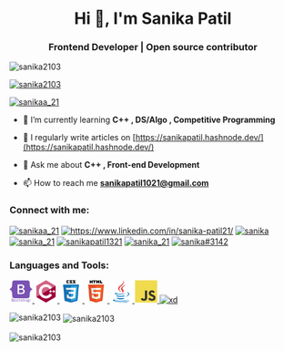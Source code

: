 

<h1 align="center">Hi 👋, I'm Sanika Patil</h1>
<h3 align="center">Frontend Developer | Open source contributor</h3>

<p align="left"> <img src="https://komarev.com/ghpvc/?username=sanika2103&label=Profile%20views&color=0e75b6&style=flat" alt="sanika2103" /> </p>

<p align="left"> <a href="https://github.com/ryo-ma/github-profile-trophy"><img src="https://github-profile-trophy.vercel.app/?username=sanika2103" alt="sanika2103" /></a> </p>

<p align="left"> <a href="https://twitter.com/sanikaa_21" target="blank"><img src="https://img.shields.io/twitter/follow/sanikaa_21?logo=twitter&style=for-the-badge" alt="sanikaa_21" /></a> </p>

- 🌱 I’m currently learning **C++ , DS/Algo , Competitive Programming**

- 📝 I regularly write articles on [https://sanikapatil.hashnode.dev/](https://sanikapatil.hashnode.dev/)

- 💬 Ask me about **C++ , Front-end Development**

- 📫 How to reach me **sanikapatil1021@gmail.com**

<h3 align="left">Connect with me:</h3>
<p align="left">
<a href="https://twitter.com/sanikaa_21" target="blank"><img align="center" src="https://raw.githubusercontent.com/rahuldkjain/github-profile-readme-generator/master/src/images/icons/Social/twitter.svg" alt="sanikaa_21" height="30" width="40" /></a>
<a href="https://www.linkedin.com/in/sanika-patil21/" target="blank"><img align="center" src="https://raw.githubusercontent.com/rahuldkjain/github-profile-readme-generator/master/src/images/icons/Social/linked-in-alt.svg" alt="https://www.linkedin.com/in/sanika-patil21/" height="30" width="40" /></a>
<a href="https://stackoverflow.com/users/sanika" target="blank"><img align="center" src="https://raw.githubusercontent.com/rahuldkjain/github-profile-readme-generator/master/src/images/icons/Social/stack-overflow.svg" alt="sanika" height="30" width="40" /></a>
<a href="https://www.codechef.com/users/sanika_02" target="blank"><img align="center" src="https://cdn.jsdelivr.net/npm/simple-icons@3.1.0/icons/codechef.svg" alt="sanika_21" height="30" width="40" /></a>
<a href="https://www.hackerrank.com/sanikapatil1321" target="blank"><img align="center" src="https://raw.githubusercontent.com/rahuldkjain/github-profile-readme-generator/master/src/images/icons/Social/hackerrank.svg" alt="sanikapatil1321" height="30" width="40" /></a>
<a href="https://www.leetcode.com/sanika_21" target="blank"><img align="center" src="https://raw.githubusercontent.com/rahuldkjain/github-profile-readme-generator/master/src/images/icons/Social/leet-code.svg" alt="sanika_21" height="30" width="40" /></a>
<a href="https://discord.gg/sanika#3142" target="blank"><img align="center" src="https://raw.githubusercontent.com/rahuldkjain/github-profile-readme-generator/master/src/images/icons/Social/discord.svg" alt="sanika#3142" height="30" width="40" /></a>
</p>

<h3 align="left">Languages and Tools:</h3>
<p align="left"> <a href="https://getbootstrap.com" target="_blank"> <img src="https://raw.githubusercontent.com/devicons/devicon/master/icons/bootstrap/bootstrap-plain-wordmark.svg" alt="bootstrap" width="40" height="40"/> </a> <a href="https://www.w3schools.com/cpp/" target="_blank"> <img src="https://raw.githubusercontent.com/devicons/devicon/master/icons/cplusplus/cplusplus-original.svg" alt="cplusplus" width="40" height="40"/> </a> <a href="https://www.w3schools.com/css/" target="_blank"> <img src="https://raw.githubusercontent.com/devicons/devicon/master/icons/css3/css3-original-wordmark.svg" alt="css3" width="40" height="40"/> </a> <a href="https://www.w3.org/html/" target="_blank"> <img src="https://raw.githubusercontent.com/devicons/devicon/master/icons/html5/html5-original-wordmark.svg" alt="html5" width="40" height="40"/> </a> <a href="https://www.java.com" target="_blank"> <img src="https://raw.githubusercontent.com/devicons/devicon/master/icons/java/java-original.svg" alt="java" width="40" height="40"/> </a> <a href="https://developer.mozilla.org/en-US/docs/Web/JavaScript" target="_blank"> <img src="https://raw.githubusercontent.com/devicons/devicon/master/icons/javascript/javascript-original.svg" alt="javascript" width="40" height="40"/> </a> <a href="https://www.adobe.com/products/xd.html" target="_blank"> <img src="https://cdn.worldvectorlogo.com/logos/adobe-xd.svg" alt="xd" width="40" height="40"/> </a> </p>

<p><img align="left" src="https://github-readme-stats.vercel.app/api/top-langs?username=sanika2103&show_icons=true&locale=en&layout=compact" alt="sanika2103" /></p>

<p>&nbsp;<img align="center" src="https://github-readme-stats.vercel.app/api?username=sanika2103&show_icons=true&locale=en" alt="sanika2103" /></p>

<p><img align="center" src="https://github-readme-streak-stats.herokuapp.com/?user=sanika2103&" alt="sanika2103" /></p>

